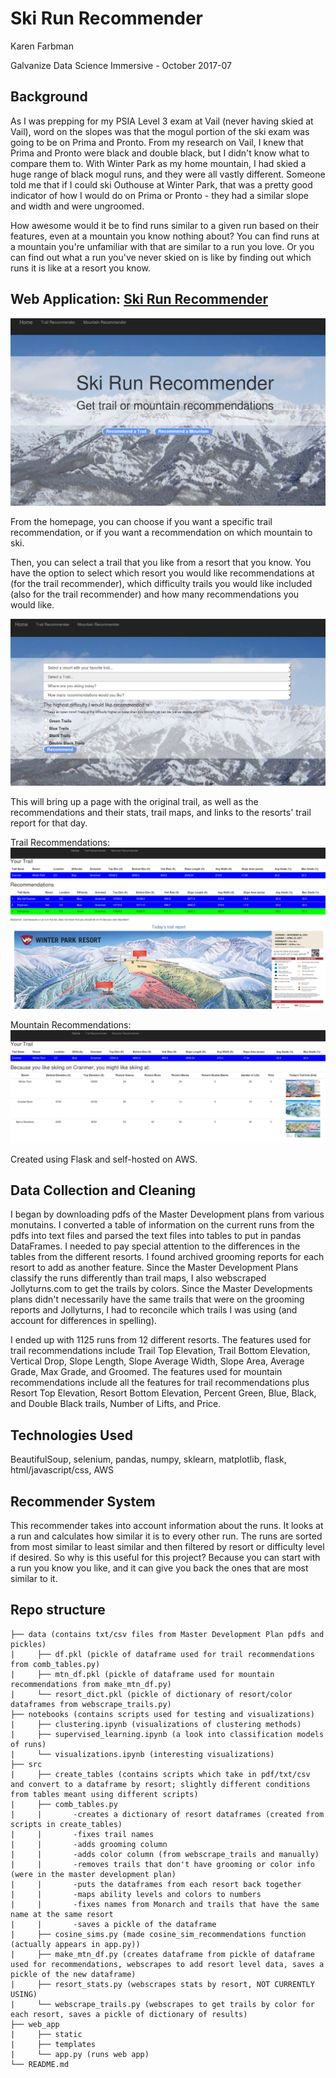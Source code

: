 # Ski Run Recommender

Karen Farbman

Galvanize Data Science Immersive - October 2017-07

## Background

As I was prepping for my PSIA Level 3 exam at Vail (never having skied at Vail), word on the slopes was that the mogul portion of the ski exam was going to be on Prima and Pronto. From my research on Vail, I knew that Prima and Pronto were black and double black, but I didn't know what to compare them to. With Winter Park as my home mountain, I had skied a huge range of black mogul runs, and they were all vastly different. Someone told me that if I could ski Outhouse at Winter Park, that was a pretty good indicator of how I would do on Prima or Pronto - they had a similar slope and width and were ungroomed. 

How awesome would it be to find runs similar to a given run based on their features, even at a mountain you know nothing about? You can find runs at a mountain you're unfamiliar with that are similar to a run you love. Or you can find out what a run you've never skied on is like by finding out which runs it is like at a resort you know.

## Web Application: [Ski Run Recommender](http://ec2-34-233-11-239.compute-1.amazonaws.com:8080/)

![image](web_app/static/images/home.png)

From the homepage, you can choose if you want a specific trail recommendation, or if you want a recommendation on which mountain to ski.

Then, you can select a trail that you like from a resort that you know. You have the option to select which resort you would like recommendations at (for the trail recommender), which difficulty trails you would like included (also for the trail recommender) and how many recommendations you would like.

![image](web_app/static/images/trail_page.png)

This will bring up a page with the original trail, as well as the recommendations and their stats, trail maps, and links to the resorts' trail report for that day.

Trail Recommendations:
![image](web_app/static/images/recommendations_page.png)

Mountain Recommendations:
![image](web_app/static/images/mtn_rec_page.png)

Created using Flask and self-hosted on AWS.

## Data Collection and Cleaning

I began by downloading pdfs of the Master Development plans from various monutains. I converted a table of information on the current runs from the pdfs into text files and parsed the text files 
into tables to put in pandas DataFrames. I needed to pay special 
attention to the differences in the tables from the different resorts. 
I found archived grooming reports for each resort to add as another feature. Since the Master Development Plans classify the runs differently than trail maps, I also webscraped Jollyturns.com to get the trails by colors. Since the Master Developments plans didn't necessarily have the same trails that were on the grooming reports and Jollyturns, I had to reconcile which trails I was using (and account for differences in spelling).

I ended up with 1125 runs from 12 different resorts. The features used for trail recommendations include Trail Top Elevation, Trail Bottom Elevation, Vertical Drop, Slope Length, Slope Average Width, Slope Area, Average Grade, Max Grade, and Groomed. The features used for mountain recommendations include all the features for trail recommendations plus Resort Top Elevation, Resort Bottom Elevation, Percent Green, Blue, Black, and Double Black trails, Number of Lifts, and Price.

## Technologies Used

BeautifulSoup, selenium, pandas, numpy, sklearn, matplotlib, flask, html/javascript/css, AWS

## Recommender System

This recommender takes into account information about the runs. It looks at a run and calculates how similar it is to every other run. The runs are sorted from most similar to least similar and then filtered by resort or difficulty level if desired. So why is this useful for this project? Because you can start with a run you know you like, and it can give you back the ones that are most similar to it.

## Repo structure
```
├── data (contains txt/csv files from Master Development Plan pdfs and pickles)
|     ├── df.pkl (pickle of dataframe used for trail recommendations from comb_tables.py)
|     ├── mtn_df.pkl (pickle of dataframe used for mountain recommendations from make_mtn_df.py)
|     └── resort_dict.pkl (pickle of dictionary of resort/color dataframes from webscrape_trails.py)
├── notebooks (contains scripts used for testing and visualizations)
|     ├── clustering.ipynb (visualizations of clustering methods)
|     ├── supervised_learning.ipynb (a look into classification models of runs)
|     └── visualizations.ipynb (interesting visualizations)
├── src
|     ├── create_tables (contains scripts which take in pdf/txt/csv and convert to a dataframe by resort; slightly different conditions from tables meant using different scripts)
|     ├── comb_tables.py
|     |       -creates a dictionary of resort dataframes (created from scripts in create_tables)
|     |       -fixes trail names
|     |       -adds grooming column
|     |       -adds color column (from webscrape_trails and manually)
|     |       -removes trails that don't have grooming or color info (were in the master development plan)
|     |       -puts the dataframes from each resort back together
|     |       -maps ability levels and colors to numbers
|     |       -fixes names from Monarch and trails that have the same name at the same resort
|     |       -saves a pickle of the dataframe
|     ├── cosine_sims.py (made cosine_sim_recommendations function (actually appears in app.py))
|     ├── make_mtn_df.py (creates dataframe from pickle of dataframe used for recommendations, webscrapes to add resort level data, saves a pickle of the new dataframe)
|     ├── resort_stats.py (webscrapes stats by resort, NOT CURRENTLY USING)
|     └── webscrape_trails.py (webscrapes to get trails by color for each resort, saves a pickle of dictionary of results)
├── web_app
|     ├── static
|     ├── templates
|     └── app.py (runs web app)
└── README.md
```
